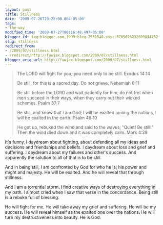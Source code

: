 ```yaml
---
layout: post
title: Stillness
date: '2009-07-26T20:25:00.004-05:00'
tags: 
- the-way
modified_time: '2009-07-27T00:16:48.497-05:00'
blogger_id: tag:blogger.com,1999:blog-7551548.post-5705026232609844752
slug: stillness
redirect_from: 
- /2009/07/stillness.html
- /redirect/http://fuwjax.blogspot.com/2009/07/stillness.html
blogger_orig_url: http://fuwjax.blogspot.com/2009/07/stillness.html
---
```


> The LORD will fight for you; you need only to be still. Exodus 14:14
> 
> Be still, for this is a sacred day. Do not grieve. Nehemiah 8:11
> 
> Be still before the LORD and wait patiently for him; do not fret when men succeed in their ways, when they carry out their wicked schemes. Psalm 37:7
> 
> Be still, and know that I am God; I will be exalted among the nations, I will be exalted in the earth. Psalm 46:10
> 
> He got up, rebuked the wind and said to the waves, "Quiet! Be still!" Then the wind died down and it was completely calm. Mark 4:39

It's funny, I daydream about fighting, about defending all my ideas and decisions and friendships and beliefs. I daydream about loss and grief and suffering. I daydream about my failures and other's success. And apparently the solution to all of that is to be still.

And in being still, I am confronted by God for who he is, his power and might and majesty. He will be exalted. And he will reveal that through stillness.

And I am a torrential storm. I find creative ways of destroying everything in my path. I almost cried when I saw that verse in the concordance. Being still is a rebuke full of blessing. 

He will fight for me. He will take away my grief and suffering. He will be my success. He will reveal himself as the exalted one over the nations. He will turn my destructiveness into beauty. He is God.